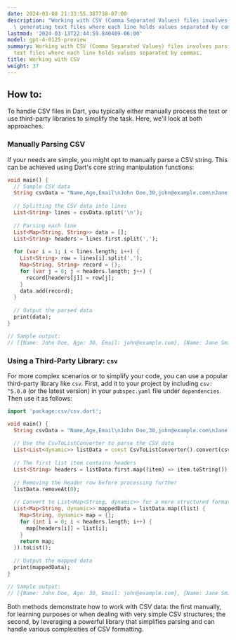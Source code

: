 ```yaml
---
date: 2024-03-08 21:33:55.387738-07:00
description: "Working with CSV (Comma Separated Values) files involves parsing and\
  \ generating text files where each line holds values separated by commas. Programmers\u2026"
lastmod: '2024-03-13T22:44:59.840409-06:00'
model: gpt-4-0125-preview
summary: Working with CSV (Comma Separated Values) files involves parsing and generating
  text files where each line holds values separated by commas.
title: Working with CSV
weight: 37
---
```


## How to:
To handle CSV files in Dart, you typically either manually process the text or use third-party libraries to simplify the task. Here, we'll look at both approaches.

### Manually Parsing CSV
If your needs are simple, you might opt to manually parse a CSV string. This can be achieved using Dart's core string manipulation functions:

```dart
void main() {
  // Sample CSV data
  String csvData = "Name,Age,Email\nJohn Doe,30,john@example.com\nJane Smith,25,jane@example.com";
  
  // Splitting the CSV data into lines
  List<String> lines = csvData.split('\n');
  
  // Parsing each line
  List<Map<String, String>> data = [];
  List<String> headers = lines.first.split(',');
  
  for (var i = 1; i < lines.length; i++) {
    List<String> row = lines[i].split(',');
    Map<String, String> record = {};
    for (var j = 0; j < headers.length; j++) {
      record[headers[j]] = row[j];
    }
    data.add(record);
  }
  
  // Output the parsed data
  print(data);
}

// Sample output:
// [{Name: John Doe, Age: 30, Email: john@example.com}, {Name: Jane Smith, Age: 25, Email: jane@example.com}]
```

### Using a Third-Party Library: `csv`
For more complex scenarios or to simplify your code, you can use a popular third-party library like `csv`. First, add it to your project by including `csv: ^5.0.0` (or the latest version) in your `pubspec.yaml` file under `dependencies`. Then use it as follows:

```dart
import 'package:csv/csv.dart';

void main() {
  String csvData = "Name,Age,Email\nJohn Doe,30,john@example.com\nJane Smith,25,jane@example.com";
  
  // Use the CsvToListConverter to parse the CSV data
  List<List<dynamic>> listData = const CsvToListConverter().convert(csvData);
  
  // The first list item contains headers
  List<String> headers = listData.first.map((item) => item.toString()).toList();
  
  // Removing the header row before processing further
  listData.removeAt(0);
  
  // Convert to List<Map<String, dynamic>> for a more structured format
  List<Map<String, dynamic>> mappedData = listData.map((list) {
    Map<String, dynamic> map = {};
    for (int i = 0; i < headers.length; i++) {
      map[headers[i]] = list[i];
    }
    return map;
  }).toList();
  
  // Output the mapped data
  print(mappedData);
}

// Sample output:
// [{Name: John Doe, Age: 30, Email: john@example.com}, {Name: Jane Smith, Age: 25, Email: jane@example.com}]
```

Both methods demonstrate how to work with CSV data: the first manually, for learning purposes or when dealing with very simple CSV structures; the second, by leveraging a powerful library that simplifies parsing and can handle various complexities of CSV formatting.
